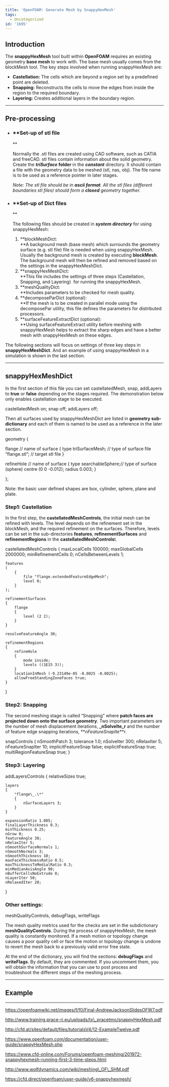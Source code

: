 ```yaml
---
title: 'OpenFOAM: Generate Mesh by SnappyHexMesh'
tags:
  - Uncategorized
id: '1695'
---
```


Introduction
------------

The **snappyHexMesh** tool built within **OpenFOAM** requires an existing geometry **base mesh** to work with. The base mesh usually comes from the blockMesh tool. The key steps involved when running snappyHexMesh are:

*   **Castellation:** The cells which are beyond a region set by a predefined point are deleted.
*   **Snapping:** Reconstructs the cells to move the edges from inside the region to the required boundary.
*   **Layering:** Creates additional layers in the boundary region.

* * *

Pre-processing
--------------

*   ### **Set-up of stl file  
    **
    
    Normally the .stl files are created using CAD software, such as CATIA and freeCAD. stl files contain information about the solid geometry. Create the **_triSurface_ folder** in the **_constant_** directory. It should contain a file with the geometry data to be meshed (stl, nas, obj). The file name is to be used as a reference pointer in later stages.
    
    _Note: The stl file should be in **ascii format**. All the stl files (different boundaries stl files) should form a **closed** geometry together._
    

*   ### **Set-up of Dict files  
    **
    
    The following files should be created in _**system directory**_ for using snappyHexMesh:
    
    1.  **blockMeshDict:  
        **A background mesh (base mesh) which surrounds the geometry surface (e.g. stl file) file is needed when using snappyHexMesh. Usually the background mesh is created by executing **blockMesh**. The background mesh will then be refined and removed based on the settings in the snappyHexMeshDict.
    2.  **snappyHexMeshDict:  
        **This file includes the settings of three steps (Castellation, Snapping, and Layering)  for running the snappyHexMesh.
    3.  **meshQualityDict:  
        **Includes parameters to be checked for mesh quality.
    4.  **decomposeParDict (optional):  
        **If the mesh is to be created in parallel mode using the decomposePar utility, this file defines the parameters for distributed processors.
    5.  **surfaceFeatureExtractDict (optional):  
        **Using surfaceFeatureExtract utility before meshing with snappyHexMesh helps to extract the sharp edges and have a better mesh with snappyHexMesh on these edges.

The following sections will focus on settings of three key steps in **snappyHexMeshDict**. And an example of using snappyHexMesh in a simulation is shown in the last section.

* * *

**snappyHexMeshDict**
---------------------

In the first section of this file you can set castellatedMesh, snap, addLayers to **true** or **false** depending on the stages required. The demonstration below only enables castellation stage to be executed.

castellatedMesh on;
snap            off;
addLayers       off;

Then all surfaces used by snappyHexMeshDict are listed in **geometry sub-dictionary** and each of them is named to be used as a reference in the later section.

geometry
{

  flange                  // name of surface
  {
    type triSurfaceMesh;  // type of surface
    file “flange.stl”;    // target stl file
  }

  refineHole              // name of surface
  {
    type searchableSphere;// type of surface (sphere)
    centre (0 0 -0.012);
    radius 0.003;
  }

};

Note: the basic user defined shapes are box, cylinder, sphere, plane and plate.

### Step1: **Castellation**

In the first step, the **castellatedMeshControls**, the initial mesh can be refined with levels. The level depends on the refinement set in the blockMesh, and the required refinement on the surfaces. Therefore, levels can be set in the sub-directories **features**, **refinementSurfaces** and **refinementRegions** in the **castellatedMeshControls**t.

castellatedMeshControls
{
    maxLocalCells 100000;
    maxGlobalCells 2000000;
    minRefinementCells 0;
    nCellsBetweenLevels 1;

    features
    (
        {
            file "flange.extendedFeatureEdgeMesh";
            level 0;
        }
    );

    refinementSurfaces
    {
        flange
        {
            level (2 2);
        }
    }
    
    resolveFeatureAngle 30;

    refinementRegions
    {
        refineHole
        {
            mode inside;
            levels ((1E15 3));
        }
        locationInMesh (-9.23149e-05 -0.0025 -0.0025);
        allowFreeStandingZoneFaces true;
    }
    
}

### Step2: **Snapping**

The second meshing stage is called “Snapping” where **patch faces are projected down onto the surface geometry**. Two important parameters are the number of mesh displacement iterations, **_nSolveIte_r** and the number of feature edge snapping iterations, **_nFeatureSnapIte_**r.

snapControls
{
   nSmoothPatch 3;
   tolerance 1.0;
   nSolveIter 300;
   nRelaxIter 5;
   nFeatureSnapIter 10;
   implicitFeatureSnap false;
   explicitFeatureSnap true;
   multiRegionFeatureSnap true;
}

### Step3: **Layering**

addLayersControls
{
    relativeSizes true;

    layers
    {
        "flange\_.\*"
        {
            nSurfaceLayers 3;
        }
    }

    expansionRatio 1.005;
    finalLayerThickness 0.3;
    minThickness 0.25;
    nGrow 0;
    featureAngle 30;
    nRelaxIter 5;
    nSmoothSurfaceNormals 1;
    nSmoothNormals 3;
    nSmoothThickness 10;
    maxFaceThicknessRatio 0.5;
    maxThicknessToMedialRatio 0.3;
    minMedianAxisAngle 90;
    nBufferCellsNoExtrude 0;
    nLayerIter 50;
    nRelaxedIter 20;
}

### Other settings:  
meshQualityControls, debugFlags, writeFlags

The mesh quality metrics used for the checks are set in the subdictionary **meshQualityControls**. During the process of snappyHexMesh, the mesh quality is constantly monitored. If a mesh motion or topology change causes a poor quality cell or face the motion or topology change is undone to revert the mesh back to a previously valid error free state.

At the end of the dictionary, you will find the sections: **debugFlags** and **writeFlags**. By default, they are commented. If you uncomment them, you will obtain the information that you can use to post process and troubleshoot the different steps of the meshing process.

* * *

Example
-------

* * *

https://openfoamwiki.net/images/f/f0/Final-AndrewJacksonSlidesOFW7.pdf

http://www.training.prace-ri.eu/uploads/tx\_pracetmo/snappyHexMesh.pdf

http://cfd.at/sites/default/files/tutorialsV4/12-ExampleTwelve.pdf

https://www.openfoam.com/documentation/user-guide/snappyHexMesh.php

https://www.cfd-online.com/Forums/openfoam-meshing/201972-snappyhexmesh-running-first-3-time-steps.html

http://www.wolfdynamics.com/wiki/meshing\_OF\_SHM.pdf

https://cfd.direct/openfoam/user-guide/v6-snappyhexmesh/